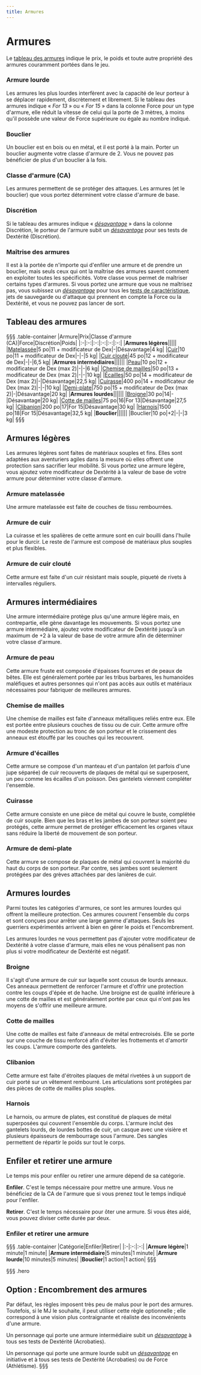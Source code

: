 ```yaml
---
title: Armures
---
```

# Armures
Le [tableau des armures](#tableau-des-armures) indique le prix, le poids et toute autre propriété des armures couramment portées dans le jeu.

### Armure lourde
Les armures les plus lourdes interfèrent avec la capacité de leur porteur à se déplacer rapidement, discrètement et librement. Si le tableau des armures indique « _For 13_ » ou « _For 15_ » dans la colonne Force pour un type d'armure, elle réduit la vitesse de celui qui la porte de 3 mètres, à moins qu'il possède une valeur de Force supérieure ou égale au nombre indiqué.

### Bouclier
Un bouclier est en bois ou en métal, et il est porté à la main. Porter un bouclier augmente votre classe d'armure de 2. Vous ne pouvez pas bénéficier de plus d'un bouclier à la fois.

### Classe d'armure (CA)
Les armures permettent de se protéger des attaques. Les armures (et le bouclier) que vous portez déterminent votre classe d'armure de base.

### Discrétion
Si le tableau des armures indique « [_désavantage_](/utiliser-les-caracteristiques/#avantage-et-desavantage)  » dans la colonne Discrétion, le porteur de l'armure subit un [_désavantage_](/utiliser-les-caracteristiques/#avantage-et-desavantage) pour ses tests de Dextérité (Discrétion).

### Maîtrise des armures
Il est à la portée de n'importe qui d'enfiler une armure et de prendre un bouclier, mais seuls ceux qui ont la maîtrise des armures savent comment en exploiter toutes les spécificités. Votre classe vous permet de maîtriser certains types d'armures. Si vous portez une armure que vous ne maîtrisez pas, vous subissez un [_désavantage_](/utiliser-les-caracteristiques/#avantage-et-desavantage) pour tous les [tests de caractéristique](/utiliser-les-caracteristiques/#tests-de-caracteristique), jets de sauvegarde ou d'attaque qui prennent en compte la Force ou la Dextérité, et vous ne pouvez pas lancer de sort.

## Tableau des armures
§§§ .table-container
|Armure|Prix|Classe d'armure (CA)|Force|Discrétion|Poids|
|:-|:-:|:-:|:-:|:-:|:-:|
|**Armures légères**|||||
|[Matelassée](#armure-matelassee)|5 po|11 + modificateur de Dex|-|Désavantage|4 kg|
|[Cuir](#armure-de-cuir)|10 po|11 + modificateur de Dex|-|-|5 kg|
|[Cuir clouté](#armure-de-cuir-cloute)|45 po|12 + modificateur de Dex|-|-|6,5 kg|
|**Armures intermédiaires**||||||
|[Peau](#armure-de-peau)|10 po|12 + modificateur de Dex (max 2)|-|-|6 kg|
|[Chemise de mailles](#chemise-de-mailles)|50 po|13 + modificateur de Dex (max 2)|-|-|10 kg|
|[Écailles](#armure-d-ecailles)|50 po|14 + modificateur de Dex (max 2)|-|Désavantage|22,5 kg|
|[Cuirasse](#cuirasse)|400 po|14 + modificateur de Dex (max 2)|-|-|10 kg|
|[Demi-plate](#armure-de-demi-plate)|750 po|15 + modificateur de Dex (max 2)|-|Désavantage|20 kg|
|**Armures lourdes**||||||
|[Broigne](#broigne)|30 po|14|-|Désavantage|20 kg|
|[Cotte de mailles](#cotte-de-mailles)|75 po|16|For 13|Désavantage|27,5 kg|
|[Clibanion](#clibanion)|200 po|17|For 15|Désavantage|30 kg|
|[Harnois](#harnois)|1500 po|18|For 15|Désavantage|32,5 kg|
|**Bouclier**||||||
|Bouclier|10 po|+2|-|-|3 kg|
§§§

## Armures légères
Les armures légères sont faites de matériaux souples et fins. Elles sont adaptées aux aventuriers agiles dans la mesure où elles offrent une protection sans sacrifier leur mobilité. Si vous portez une armure légère, vous ajoutez votre modificateur de Dextérité à la valeur de base de votre armure pour déterminer votre classe d'armure.

### Armure matelassée
Une armure matelassée est faite de couches de tissu rembourrées.

### Armure de cuir
La cuirasse et les spalières de cette armure sont en cuir bouilli dans l'huile pour le durcir. Le reste de l'armure est composé de matériaux plus souples et plus flexibles.

### Armure de cuir clouté
Cette armure est faite d'un cuir résistant mais souple, piqueté de rivets à intervalles réguliers.

## Armures intermédiaires
Une armure intermédiaire protège plus qu'une armure légère mais, en contrepartie, elle gène davantage les mouvements. Si vous portez une armure intermédiaire, ajoutez votre modificateur de Dextérité jusqu'à un maximum de +2 à la valeur de base de votre armure afin de déterminer votre classe d'armure.

### Armure de peau
Cette armure fruste est composée d'épaisses fourrures et de peaux de bêtes. Elle est généralement portée par les tribus barbares, les humanoïdes maléfiques et autres personnes qui n'ont pas accès aux outils et matériaux nécessaires pour fabriquer de meilleures armures.

### Chemise de mailles
Une chemise de mailles est faite d'anneaux métalliques reliés entre eux. Elle est portée entre plusieurs couches de tissu ou de cuir. Cette armure offre une modeste protection au tronc de son porteur et le crissement des anneaux est étouffé par les couches qui les recouvrent.

### Armure d'écailles
Cette armure se compose d'un manteau et d'un pantalon (et parfois d'une jupe séparée) de cuir recouverts de plaques de métal qui se superposent, un peu comme les écailles d'un poisson. Des gantelets viennent compléter l'ensemble.

### Cuirasse
Cette armure consiste en une pièce de métal qui couvre le buste, complétée de cuir souple. Bien que les bras et les jambes de son porteur soient peu protégés, cette armure permet de protéger efficacement les organes vitaux sans réduire la liberté de mouvement de son porteur.

### Armure de demi-plate
Cette armure se compose de plaques de métal qui couvrent la majorité du haut du corps de son porteur. Par contre, ses jambes sont seulement protégées par des grèves attachées par des lanières de cuir.

## Armures lourdes
Parmi toutes les catégories d'armures, ce sont les armures lourdes qui offrent la meilleure protection. Ces armures couvrent l'ensemble du corps et sont conçues pour arrêter une large gamme d'attaques. Seuls les guerriers expérimentés arrivent à bien en gérer le poids et l'encombrement.

Les armures lourdes ne vous permettent pas d'ajouter votre modificateur de Dextérité à votre classe d'armure, mais elles ne vous pénalisent pas non plus si votre modificateur de Dextérité est négatif.

### Broigne
Il s'agit d'une armure de cuir sur laquelle sont cousus de lourds anneaux. Ces anneaux permettent de renforcer l'armure et d'offrir une protection contre les coups d'épée et de hache. Une broigne est de qualité inférieure à une cotte de mailles et est généralement portée par ceux qui n'ont pas les moyens de s'offrir une meilleure armure.

### Cotte de mailles
Une cotte de mailles est faite d'anneaux de métal entrecroisés. Elle se porte sur une couche de tissu renforcé afin d'éviter les frottements et d'amortir les coups. L'armure comporte des gantelets.

### Clibanion
Cette armure est faite d'étroites plaques de métal rivetées à un support de cuir porté sur un vêtement rembourré. Les articulations sont protégées par des pièces de cotte de mailles plus souples.

### Harnois
Le harnois, ou armure de plates, est constitué de plaques de métal superposées qui couvrent l'ensemble du corps. L'armure inclut des gantelets lourds, de lourdes bottes de cuir, un casque avec une visière et plusieurs épaisseurs de rembourrage sous l'armure. Des sangles permettent de répartir le poids sur tout le corps.

## Enfiler et retirer une armure
Le temps mis pour enfiler ou retirer une armure dépend de sa catégorie.

**Enfiler**. C'est le temps nécessaire pour mettre une armure. Vous ne bénéficiez de la CA de l'armure que si vous prenez tout le temps indiqué pour l'enfiler.

**Retirer**. C'est le temps nécessaire pour ôter une armure. Si vous êtes aidé, vous pouvez diviser cette durée par deux.

### Enfiler et retirer une armure
§§§ .table-container
|Catégorie|Enfiler|Retirer|
|:-|:-:|:-:|
|**Armure légère**|1 minute|1 minute|
|**Armure intermédiaire**|5 minutes|1 minute|
|**Armure lourde**|10 minutes|5 minutes|
|**Bouclier**|1 action|1 action|
§§§

§§§ .hero
## Option : Encombrement des armures
Par défaut, les règles imposent très peu de malus pour le port des armures. Toutefois, si le MJ le souhaite, il peut utiliser cette règle optionnelle ; elle correspond à une vision plus contraignante et réaliste des inconvénients d'une armure.

Un personnage qui porte une armure intermédiaire subit un [_désavantage_](/utiliser-les-caracteristiques/#avantage-et-desavantage) à tous ses tests de Dextérité (Acrobaties).

Un personnage qui porte une armure lourde subit un [_désavantage_](/utiliser-les-caracteristiques/#avantage-et-desavantage) en initiative et à tous ses tests de Dextérité (Acrobaties) ou de Force (Athlétisme).
§§§
